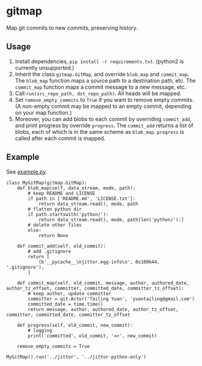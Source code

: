 # gitmap
Map git commits to new commits, preserving history.

## Usage

1. Install dependencies, `pip install -r requirements.txt`. (python2 is currently unsupported.)
1. Inherit the class `gitmap.GitMap`, and override `blob_map` and `commit_map`. The `blob_map` function maps a source path to a destination path, etc. The `commit_map` function maps a commit message to a new message, etc.
1. Call `run(src_repo_path, dst_repo_path)`. All heads will be mapped.
1. Set `remove_empty_commits` to `True` if you want to remove empty commits. (A non-empty commit may be mapped to an empty commit, depending on your map function.)
1. Moreover, you can add blobs to each commit by overriding `commit_add`, and print progress by override `progress`. The `commit_add` returns a list of blobs, each of which is in the same scheme as `blob_map`. `progress` is called after each commit is mapped.

## Example

See [example.py](example.py).

```python3
class MyGitMap(gitmap.GitMap):
    def blob_map(self, data_stream, mode, path):
        # keep README and LICENSE
        if path in ['README.md', 'LICENSE.txt']:
            return data_stream.read(), mode, path
        # flatten python dir
        if path.startswith('python/'):
            return data_stream.read(), mode, path[len('python/'):]
        # delete other files
        else:
            return None

    def commit_add(self, old_commit):
        # add .gitignore
        return [
            (b'__pycache__\njittor.egg-info\n', 0o100644, '.gitignore'),
        ]

    def commit_map(self, old_commit, message, author, authored_date, author_tz_offset, committer, committed_date, committer_tz_offset):
        # keep author, update committer
        committer = git.Actor('Tailing Yuan', 'yuantailing@gmail.com')
        committed_date = time.time()
        return message, author, authored_date, author_tz_offset, committer, committed_date, committer_tz_offset

    def progress(self, old_commit, new_commit):
        # logging
        print('committed', old_commit, '=>', new_commit)

    remove_empty_commits = True

MyGitMap().run('../jittor', '../jittor-python-only')
```
